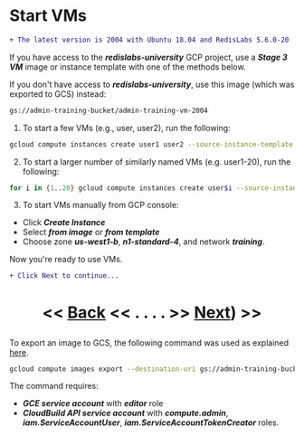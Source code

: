 # Start VMs

```diff
+ The latest version is 2004 with Ubuntu 18.04 and RedisLabs 5.6.0-20
```

If you have access to the ***redislabs-university*** GCP project, use a ***Stage 3 VM*** image or instance template with one of the methods below.

If you don't have access to ***redislabs-university***, use this image (which was exported to GCS) instead:

```bash
gs://admin-training-bucket/admin-training-vm-2004
```

1. To start a few VMs (e.g., user, user2), run the following:

```bash
gcloud compute instances create user1 user2 --source-instance-template admin-training-3 --zone=us-west1-b
```

2. To start a larger number of similarly named VMs (e.g. user1-20), run the following:

```bash
for i in {1..20} gcloud compute instances create user$i --source-instance-template admin-training-3 --zone=us-west1-b
```

3. To start VMs manually from GCP console:
- Click ***Create Instance***
- Select ***from image*** or ***from template***
- Choose zone ***us-west1-b***, ***n1-standard-4***, and network ***training***.

Now you're ready to use VMs.

```diff
+ Click Next to continue...
```
# <p align="center"><< [Back](../Overview) <<   . . . .  >> [Next](../use-vms)) >></p>

To export an image to GCS, the following command was used as explained [here](https://cloud.google.com/compute/docs/images/export-image).

```bash
gcloud compute images export --destination-uri gs://admin-training-bucket/admin-training-vm-2004 --image admin-training-3
```

The command requires:
- ***GCE service account*** with ***editor*** role
- ***CloudBuild API service account*** with ***compute.admin***, ***iam.ServiceAccountUser***,  ***iam.ServiceAccountTokenCreator*** roles.
